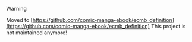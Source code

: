 > [!WARNING]
> Moved to [https://github.com/comic-manga-ebook/ecmb_definition](https://github.com/comic-manga-ebook/ecmb_definition)
> This project is not maintained anymore!

